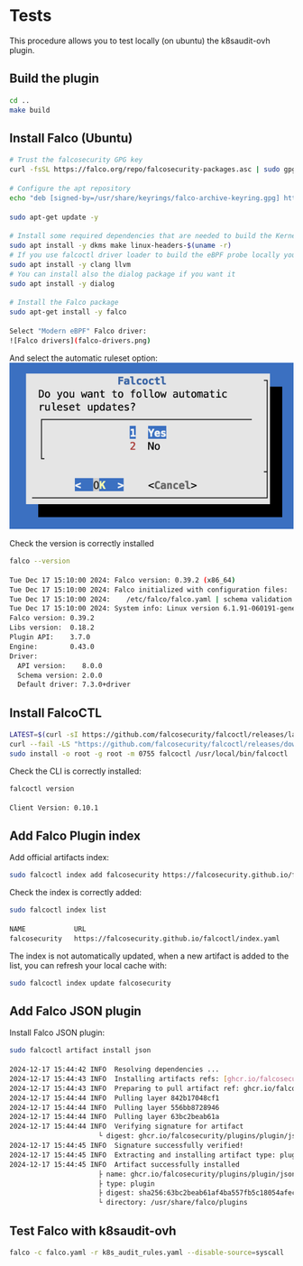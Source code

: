 # Tests

This procedure allows you to test locally (on ubuntu) the k8saudit-ovh plugin.

## Build the plugin

```bash
cd ..
make build
```

## Install Falco (Ubuntu)

```bash
# Trust the falcosecurity GPG key
curl -fsSL https://falco.org/repo/falcosecurity-packages.asc | sudo gpg --dearmor -o /usr/share/keyrings/falco-archive-keyring.gpg

# Configure the apt repository
echo "deb [signed-by=/usr/share/keyrings/falco-archive-keyring.gpg] https://download.falco.org/packages/deb stable main" | sudo tee -a /etc/apt/sources.list.d/falcosecurity.list

sudo apt-get update -y

# Install some required dependencies that are needed to build the Kernel Module and the eBPF probe
sudo apt install -y dkms make linux-headers-$(uname -r)
# If you use falcoctl driver loader to build the eBPF probe locally you need also clang toolchain
sudo apt install -y clang llvm
# You can install also the dialog package if you want it
sudo apt install -y dialog

# Install the Falco package
sudo apt-get install -y falco

Select "Modern eBPF" Falco driver:
![Falco drivers](falco-drivers.png)
```

And select the automatic ruleset option:
![Falco ruleset](falco-rules-update.png)

Check the version is correctly installed

```bash
falco --version

Tue Dec 17 15:10:00 2024: Falco version: 0.39.2 (x86_64)
Tue Dec 17 15:10:00 2024: Falco initialized with configuration files:
Tue Dec 17 15:10:00 2024:    /etc/falco/falco.yaml | schema validation: ok
Tue Dec 17 15:10:00 2024: System info: Linux version 6.1.91-060191-generic (root@fcc34351b065) (x86_64-linux-gnu-gcc-12 (Ubuntu 12.3.0-1ubuntu1~22.04) 12.3.0, GNU ld (GNU Binutils for Ubuntu) 2.38) #202407021948 SMP PREEMPT_DYNAMIC Tue Jul  2 20:28:47 UTC 2024
Falco version: 0.39.2
Libs version:  0.18.2
Plugin API:    3.7.0
Engine:        0.43.0
Driver:
  API version:    8.0.0
  Schema version: 2.0.0
  Default driver: 7.3.0+driver
```

## Install FalcoCTL

```bash
LATEST=$(curl -sI https://github.com/falcosecurity/falcoctl/releases/latest | awk '/location: /{gsub("\r","",$2);split($2,v,"/");print substr(v[8],2)}')
curl --fail -LS "https://github.com/falcosecurity/falcoctl/releases/download/v${LATEST}/falcoctl_${LATEST}_linux_amd64.tar.gz" | tar -xz falcoctl
sudo install -o root -g root -m 0755 falcoctl /usr/local/bin/falcoctl
```

Check the CLI is correctly installed:

```bash
falcoctl version

Client Version: 0.10.1
```
## Add Falco Plugin index

Add official artifacts index:

```bash
sudo falcoctl index add falcosecurity https://falcosecurity.github.io/falcoctl/index.yaml
```

Check the index is correctly added:

```bash
sudo falcoctl index list

NAME            URL                                                     ADDED                   UPDATED
falcosecurity   https://falcosecurity.github.io/falcoctl/index.yaml     2024-12-17 15:41:56     2024-12-17 15:41:56
```

The index is not automatically updated, when a new artifact is added to the list, you can refresh your local cache with:

```bash
sudo falcoctl index update falcosecurity
```

## Add Falco JSON plugin

Install Falco JSON plugin:

```bash
sudo falcoctl artifact install json

2024-12-17 15:44:42 INFO  Resolving dependencies ... 
2024-12-17 15:44:43 INFO  Installing artifacts refs: [ghcr.io/falcosecurity/plugins/plugin/json:latest]
2024-12-17 15:44:43 INFO  Preparing to pull artifact ref: ghcr.io/falcosecurity/plugins/plugin/json:latest
2024-12-17 15:44:44 INFO  Pulling layer 842b17048cf1 
2024-12-17 15:44:44 INFO  Pulling layer 556bb8728946                                                                                                   
2024-12-17 15:44:44 INFO  Pulling layer 63bc2beab61a                                                                                                   
2024-12-17 15:44:44 INFO  Verifying signature for artifact                                                                                             
                      └ digest: ghcr.io/falcosecurity/plugins/plugin/json@sha256:2872f704877e27c29cdcc2344df0611229e9e69eb9846697a3cf386b58171c18
2024-12-17 15:44:45 INFO  Signature successfully verified! 
2024-12-17 15:44:45 INFO  Extracting and installing artifact type: plugin file: json-0.7.3-linux-x86_64.tar.gz
2024-12-17 15:44:45 INFO  Artifact successfully installed                                                                                              
                      ├ name: ghcr.io/falcosecurity/plugins/plugin/json:latest
                      ├ type: plugin
                      ├ digest: sha256:63bc2beab61af4ba557fb5c18054afec5535cf6890934be270f5c405ecc02072
                      └ directory: /usr/share/falco/plugins
```

## Test Falco with k8saudit-ovh

```bash
falco -c falco.yaml -r k8s_audit_rules.yaml --disable-source=syscall
```